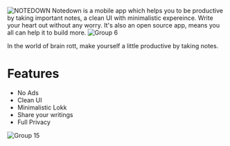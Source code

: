 ![NOTEDOWN](https://github.com/user-attachments/assets/b87fa3a7-cc6b-4a7f-ab1c-b4d464ff6d51)
Notedown is a mobile app which helps you to be productive by taking important notes, a clean UI with minimalistic expereince. Write your heart out without any worry. It's also an open source app, means you all can help it to build more. 
![Group 6](https://github.com/user-attachments/assets/333861d8-578c-4cdc-bacd-e6348e5e2927)

In the world of brain rott, make yourself a little productive by taking notes.

# Features
- No Ads
- Clean UI
- Minimalistic Lokk
- Share your writings
- Full Privacy

![Group 15](https://github.com/user-attachments/assets/3f7a1ddf-154e-4695-bc3a-78a912e2c7df)

